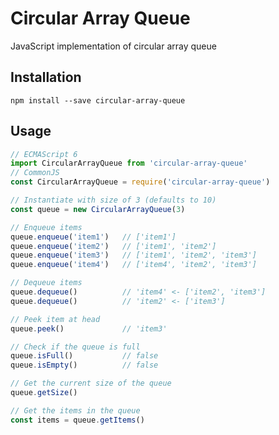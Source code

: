 # Circular Array Queue

JavaScript implementation of circular array queue

## Installation

`npm install --save circular-array-queue`

## Usage

```javascript
// ECMAScript 6
import CircularArrayQueue from 'circular-array-queue'
// CommonJS
const CircularArrayQueue = require('circular-array-queue')

// Instantiate with size of 3 (defaults to 10)
const queue = new CircularArrayQueue(3)

// Enqueue items
queue.enqueue('item1')   // ['item1']
queue.enqueue('item2')   // ['item1', 'item2']
queue.enqueue('item3')   // ['item1', 'item2', 'item3']
queue.enqueue('item4')   // ['item4', 'item2', 'item3']

// Dequeue items
queue.dequeue()          // 'item4' <- ['item2', 'item3']
queue.dequeue()          // 'item2' <- ['item3']

// Peek item at head
queue.peek()             // 'item3'

// Check if the queue is full
queue.isFull()           // false
queue.isEmpty()          // false

// Get the current size of the queue
queue.getSize()

// Get the items in the queue
const items = queue.getItems()
```
